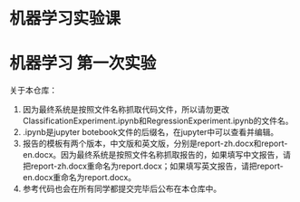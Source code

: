 # 机器学习实验课
# 机器学习 第一次实验

关于本仓库：

1. 因为最终系统是按照文件名称抓取代码文件，所以请勿更改ClassificationExperiment.ipynb和RegressionExperiment.ipynb的文件名。
2. .ipynb是jupyter botebook文件的后缀名，在jupyter中可以查看并编辑。
3. 报告的模板有两个版本，中文版和英文版，分别是report-zh.docx和report-en.docx。因为最终系统是按照文件名称抓取报告的，如果填写中文报告，请把report-zh.docx重命名为report.docx；如果填写英文报告，请把report-en.docx重命名为report.docx。
4. 参考代码也会在所有同学都提交完毕后公布在本仓库中。

